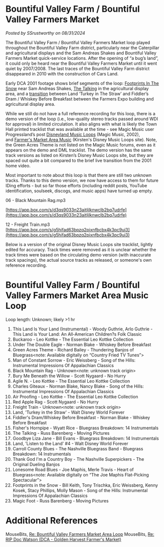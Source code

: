 # Bountiful Valley Farm / Bountiful Valley Farmers Market

*Posted by SSrustworthy on 08/31/2024*

The Bountiful Valley Farm / Bountiful Valley Farmers Market loop played throughout the Bountiful Valley Farm district, particularly near the Caterpillar and agricultural displays and the Sam Andreas Shakes and Bountiful Valley Farmers Market quick-service locations. After the opening of “a bug’s land”, it could only be heard near the Bountiful Valley Farmers Market until it went quiet by 2007/2008. The last traces of the Bountiful Valley Farm district disappeared in 2010 with the construction of Cars Land.

Early DCA 2001 footage shows brief segments of the loop: [Footprints In The Snow](https://youtu.be/wJwPtCri5NU?feature=shared&t=1499) near Sam Andreas Shakes, [The Talking](https://youtu.be/hfKfpfH94r8?feature=shared&t=18) in the agricultural display area, and a [transition](https://www.youtube.com/watch?feature=shared&t=1543&v=wJwPtCri5NU) between Land ‘Turkey in The Straw’ and Fiddler’s Dram / Whiskey Before Breakfast between the Farmers Expo building and agricultural display area.

While we still do not have a full reference recording for this loop, there is a demo version of the loop (i.e., low-quality stereo tracks passed around WDI for approval) in limited circulation. It also aligns with what is likely the Town Hall printed tracklist that was available at the time - see Magic Music user Progressland’s post [Disneyland Music Loops](https://community.magicmusic.net/threads/disneyland-music-loops.17/post-146) (Magic Music, 2002), and [Farmer's Market Area Music](https://disneymusicloops.tripod.com/dlr/dlr-abl-fm.html) (Kirsten's Disney Music Loops site). Note, the Green Acres Theme is not listed on the Magic Music forums, even as it appears on the demo and DML tracklist. The demo version has the same track versions as listed on Kirsten’s Disney Music Loops site, but they are spaced out quite a bit compared to the brief live transition from the 2001 home video.

Most important to note about this loop is that there are still two unknown tracks. Thanks to this demo version, we now have access to them for future IDing efforts - but so far those efforts (including reddit posts, YouTube identification, soulseek, discogs, and music apps) have turned up empty.

06 - Black Mountain Rag.mp3

[https://app.box.com/s/d3qs9033n23aitljlknwclb2bq7udrfe](https://app.box.com/s/d3qs9033n23aitljlknwclb2bq7udrfe)

12 - Freight Train.mp3
[https://app.box.com/s/g5hifad63bpzq2pixnfbcbx4k3pc9ui3](https://app.box.com/s/g5hifad63bpzq2pixnfbcbx4k3pc9ui3)

Below is a version of the original Disney Music Loops site tracklist, lightly edited for accuracy. Track times were removed as it is unclear whether the track times were based on the circulating demo version (with inaccurate track spacings), the actual source tracks as released, or someone's own reference recording.

# Bountiful Valley Farm / Bountiful Valley Farmers Market Area Music Loop

Loop length: Unknown; likely >1 hr

1. This Land Is Your Land (Instrumental) - Woody Guthrie, Arlo Guthrie - This Land is Your Land: An All-American Children?s Folk Classic
2. Buckaroo - Leo Kottke - The Essential Leo Kottke Collection
3. Under The Double Eagle - Norman Blake - Whiskey Before Breakfast
4. Green Acres Theme - Richard Bailey - Thundering Banjos of Bluegrass<note: Available digitally on “Country Fried TV Tunes”>
5. Man of Constant Sorrow - Eric Weissberg - Song of the Hills: Instrumental Impressions Of Appalachian Classics
6. Black Mountain Rag - Unknown<note: unknown track origin>
7. Bury Me Beneath the Willow - Scott Nygaard - No Hurry
8. Agile N. - Leo Kottke - The Essential Leo Kottke Collection
9. Charles Giteaux - Norman Blake, Nancy Blake - Song of the Hills: Instrumental Impressions Of Appalachian Classics
10. Air Proofing - Leo Kottke - The Essential Leo Kottke Collection
11. Red Apple Rag - Scott Nygaard - No Hurry
12. Freight Train - Unknown<note: unknown track origin>
13. Land, 'Turkey in the Straw' - Walt Disney World Forever
14. Fiddler's Dram/Whiskey Before Breakfast - Norman Blake - Whiskey Before Breakfast
15. Fisher's Hornpipe - Wyatt Rice - Bluegrass Breakdown: 14 Instrumentals
16. The Talking - Russ Barenberg - Moving Pictures
17. Goodbye Liza Jane - Bill Evans - Bluegrass Breakdown: 14 Instrumentals
18. Land, 'Listen to the Land' #4 - Walt Disney World Forever
19. Carroll County Blues - The Nashville Bluegrass Band - Bluegrass Breakdown: 14 Instrumentals
20. Thank God I'm a Country Boy - The Nashville Superpickers - The Original Dueling Banjos
21. Lonesome Road Blues - Joe Maphis, Merle Travis - Heart of Bluegrass<note: Available digitally on “The Joe Maphis Flat-Picking Spectacular”>
22. Footprints in the Snow - Bill Keith, Tony Trischka, Eric Weissberg, Kenny Kosek, Stacy Phillips, Molly Mason - Song of the Hills: Instrumental Impressions Of Appalachian Classics
23. Magic Foot - Russ Barenberg - Moving Pictures

# Additional References

MouseBits, [Re: Bountiful Valley Farmers Market Area Loop](https://mousebits.com/smf/index.php?topic=9001.msg85969#msg85969)
MouseBits, [Re: RIP Doc Watson (DCA - Golden Harvest Farmer's Market)](https://mousebits.com/smf/index.php?topic=7316.msg98847#msg98847)